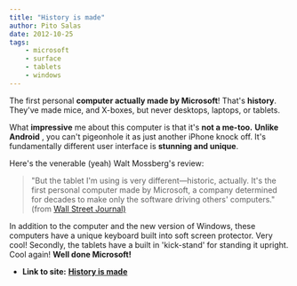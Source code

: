 ```yaml
---
title: "History is made"
author: Pito Salas
date: 2012-10-25
tags:
    - microsoft
    - surface
    - tablets
    - windows
---
```




The first personal **computer actually made by Microsoft**! That's
**history**. They've made mice, and X-boxes, but never desktops, laptops, or
tablets.

What **impressive** me about this computer is that it's **not a me-too.**
**Unlike Android** , you can't pigeonhole it as just another iPhone knock off.
It's fundamentally different user interface is **stunning and unique**.

Here's the venerable (yeah) Walt Mossberg's review:

> "But the tablet I'm using is very different—historic, actually. It's the
> first personal computer made by Microsoft, a company determined for decades
> to make only the software driving others' computers." (from [Wall Street
> Journal)](<http://online.wsj.com/article/SB10001424052970204425904578074752984926268.html?mod=djemptech_t>)

In addition to the computer and the new version of Windows, these computers
have a unique keyboard built into soft screen protector. Very cool! Secondly,
the tablets have a built in 'kick-stand' for standing it upright. Cool again!
**Well done Microsoft!**


* **Link to site:** **[History is made](None)**
